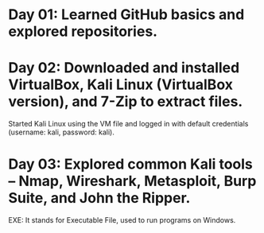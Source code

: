 # Day 01: Learned GitHub basics and explored repositories.
# Day 02: Downloaded and installed VirtualBox, Kali Linux (VirtualBox version), and 7-Zip to extract files.
Started Kali Linux using the VM file and logged in with default credentials (username: kali, password: kali).
# Day 03: Explored common Kali tools – Nmap, Wireshark, Metasploit, Burp Suite, and John the Ripper.
EXE: It stands for Executable File, used to run programs on Windows.
